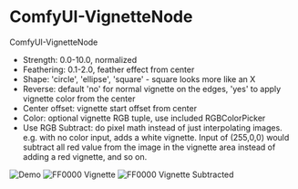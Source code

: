 # ComfyUI-VignetteNode
ComfyUI-VignetteNode

- Strength: 0.0-10.0, normalized
- Feathering: 0.1-2.0, feather effect from center
- Shape: 'circle', 'ellipse', 'square' - square looks more like an X
- Reverse: default 'no' for normal vignette on the edges, 'yes' to apply vignette color from the center
- Center offset: vignette start offset from center
- Color: optional vignette RGB tuple, use included RGBColorPicker
- Use RGB Subtract: do pixel math instead of just interpolating images. e.g. with no color input, adds a white vignette. Input of (255,0,0) would subtract all red value from the image in the vignette area instead of adding a red vignette, and so on.


![Demo](./workflow.jpeg)
![FF0000 Vignette](./vignette_testing_00002_.png)
![FF0000 Vignette Subtracted](./vignette_testing_00002_.png)
